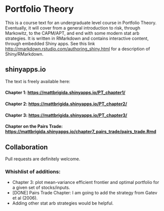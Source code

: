 # Portfolio Theory

This is a course text for an undergraduate level course in Portfolio Theory.  Eventually, it will cover from a general introduction to risk, through Markowitz, to the CAPM/APT, and end with some modern stat arb strategies.   It is written in RMarkdown and contains interactive content, through embedded Shiny apps. See this link http://rmarkdown.rstudio.com/authoring_shiny.html for a description of Shiny/RMarkdown.

## shinyapps.io

The text is freely available here:

#### Chapter 1:  https://mattbrigida.shinyapps.io/PT_chapter1/

#### Chapter 2:  https://mattbrigida.shinyapps.io/PT_chapter2/

#### Chapter 3:  https://mattbrigida.shinyapps.io/PT_chapter3/

#### Chapter on the Pairs Trade:  https://mattbrigida.shinyapps.io/chapter7_pairs_trade/pairs_trade.Rmd

## Collaboration

Pull requests are definitely welcome. 

### Whishlist of additions:

-  Chapter 3: plot mean-variance efficient frontier and optimal portfolio for a given set of stocks/inputs.
-  [DONE] Pairs Trade Chapter: I am going to add the strategy from Gatev et al (2006). 
-  Adding other stat arb strategies would be helpful.
